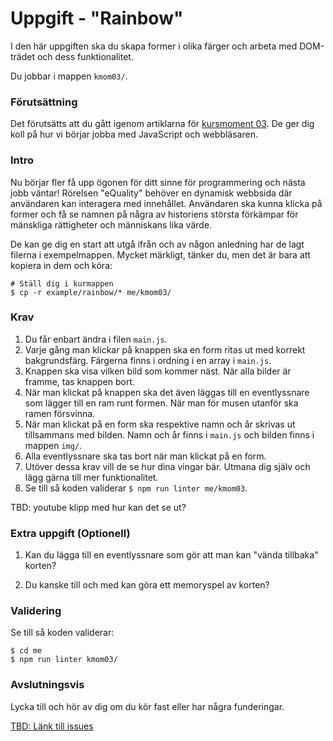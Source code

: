 # Uppgift - "Rainbow"

I den här uppgiften ska du skapa former i olika färger och arbeta med DOM-trädet och dess funktionalitet.

Du jobbar i mappen `kmom03/`.



### Förutsättning

Det förutsätts att du gått igenom artiklarna för [kursmoment 03](../../articles/kmom03). De ger dig koll på hur vi börjar jobba med JavaScript och webbläsaren.



### Intro

Nu börjar fler få upp ögonen för ditt sinne för programmering och nästa jobb väntar! Rörelsen "eQuality" behöver en dynamisk webbsida där användaren kan interagera med innehållet. Användaren ska kunna klicka på former och få se namnen på några av historiens största förkämpar för mänskliga rättigheter och människans lika värde.

De kan ge dig en start att utgå ifrån och av någon anledning har de lagt filerna i exempelmappen. Mycket märkligt, tänker du, men det är bara att kopiera in dem och köra:

```console
# Ställ dig i kurmappen
$ cp -r example/rainbow/* me/kmom03/
```



### Krav

1. Du får enbart ändra i filen `main.js`.
1. Varje gång man klickar på knappen ska en form ritas ut med korrekt bakgrundsfärg. Färgerna finns i ordning i en array i `main.js`.
1. Knappen ska visa vilken bild som kommer näst. När alla bilder är framme, tas knappen bort.
1. När man klickat på knappen ska det även läggas till en eventlyssnare som lägger till en ram runt formen. När man för musen utanför ska ramen försvinna.
1. När man klickat på en form ska respektive namn och år skrivas ut tillsammans med bilden. Namn och år finns i `main.js` och bilden finns i mappen `img/`.
1. Alla eventlyssnare ska tas bort när man klickat på en form.
1. Utöver dessa krav vill de se hur dina vingar bär. Utmana dig själv och lägg gärna till mer funktionalitet.
1. Se till så koden validerar `$ npm run linter me/kmom03`.



TBD: youtube klipp med hur kan det se ut?



### Extra uppgift (Optionell)

1. Kan du lägga till en eventlyssnare som gör att man kan "vända tillbaka" korten?

1. Du kanske till och med kan göra ett memoryspel av korten?



### Validering

Se till så koden validerar:

```console
$ cd me
$ npm run linter kmom03/
```



### Avslutningsvis

Lycka till och hör av dig om du kör fast eller har några funderingar.

[TBD: Länk till issues](#)
